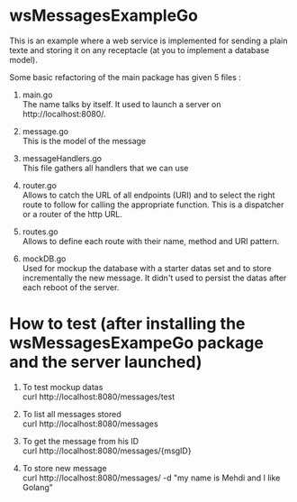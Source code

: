 # wsMessagesExampleGo
This is an example where a web service is implemented for sending a plain texte and storing it on any receptacle (at you to implement a database model).

Some basic refactoring of the main package has given 5 files :

1. main.go <br>
The name talks by itself. It used to launch a server on http://localhost:8080/.

2. message.go <br>
This is the model of the message

3. messageHandlers.go <br>
This file gathers all handlers that we can use

4. router.go <br>
Allows to catch the URL of all endpoints (URI) and to select the right route to follow for calling the appropriate function. This is a dispatcher or a router of the http URL.

5. routes.go <br>
Allows to define each route with their name, method and URI pattern.

6. mockDB.go <br>
Used for mockup the database with a starter datas set and to store incrementally the new message. It didn't used to persist the datas after each reboot of the server.      

# How to test (after installing the wsMessagesExampeGo package and the server launched)
1. To test mockup datas <br>
curl http://localhost:8080/messages/test

2. To list all messages stored <br>
curl http://localhost:8080/messages

3. To get the message from his ID <br>
curl http://localhost:8080/messages/{msgID}

4. To store new message <br>
curl http://localhost:8080/messages/ -d "my name is Mehdi and I like Golang"


